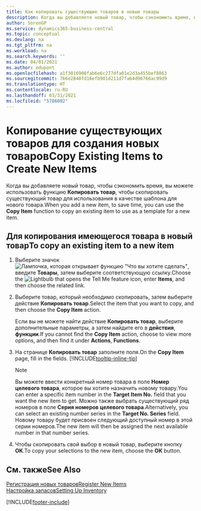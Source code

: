 ```yaml
---
title: Как копировать существующие товаров в новые товары
description: Когда вы добавляете новый товар, чтобы сэкономить время, вы можете использовать функцию "Копировать товар", чтобы скопировать существующий товар для использования в качестве шаблона для нового товара.
author: SorenGP
ms.service: dynamics365-business-central
ms.topic: conceptual
ms.devlang: na
ms.tgt_pltfrm: na
ms.workload: na
ms.search.keywords: ''
ms.date: 04/01/2021
ms.author: edupont
ms.openlocfilehash: a1f3016900fab6e6c277dfa01e2d3a455bef8863
ms.sourcegitcommit: 766e2840fd16efb901d211d7fa64d96766ac99d9
ms.translationtype: HT
ms.contentlocale: ru-RU
ms.lasthandoff: 03/31/2021
ms.locfileid: "5786002"
---
```

# <a name="copy-existing-items-to-create-new-items"></a><span data-ttu-id="37a4b-103">Копирование существующих товаров для создания новых товаров</span><span class="sxs-lookup"><span data-stu-id="37a4b-103">Copy Existing Items to Create New Items</span></span>

<span data-ttu-id="37a4b-104">Когда вы добавляете новый товар, чтобы сэкономить время, вы можете использовать функцию **Копировать товар**, чтобы скопировать существующий товар для использования в качестве шаблона для нового товара.</span><span class="sxs-lookup"><span data-stu-id="37a4b-104">When you add a new item, to save time, you can use the **Copy Item** function to copy an existing item to use as a template for a new item.</span></span>  

## <a name="to-copy-an-existing-item-to-a-new-item"></a><span data-ttu-id="37a4b-105">Для копирования имеющегося товара в новый товар</span><span class="sxs-lookup"><span data-stu-id="37a4b-105">To copy an existing item to a new item</span></span>

1. <span data-ttu-id="37a4b-106">Выберите значок ![Лампочка, которая открывает функцию "Что вы хотите сделать"](media/ui-search/search_small.png "Что вы хотите сделать"), введите **Товары**, затем выберите соответствующую ссылку.</span><span class="sxs-lookup"><span data-stu-id="37a4b-106">Choose the ![Lightbulb that opens the Tell Me feature](media/ui-search/search_small.png "Tell me what you want to do") icon, enter **Items**, and then choose the related link.</span></span>  
2. <span data-ttu-id="37a4b-107">Выберите товар, который необходимо скопировать, затем выберите действие **Копировать товар**.</span><span class="sxs-lookup"><span data-stu-id="37a4b-107">Select the item that you want to copy, and then choose the **Copy Item** action.</span></span>  

    <span data-ttu-id="37a4b-108">Если вы не можете найти действие **Копировать товар**, выберите дополнительные параметры, а затем найдите его в **действия**, **функции**.</span><span class="sxs-lookup"><span data-stu-id="37a4b-108">If you cannot find the **Copy Item** action, choose to view more options, and then find it under **Actions**, **Functions**.</span></span>  

3. <span data-ttu-id="37a4b-109">На странице **Копировать товар** заполните поля.</span><span class="sxs-lookup"><span data-stu-id="37a4b-109">On the **Copy Item** page, fill in the fields.</span></span> [!INCLUDE[tooltip-inline-tip](includes/tooltip-inline-tip_md.md)]

    > [!NOTE]  
    > <span data-ttu-id="37a4b-110">Вы можете ввести конкретный номер товара в поле **Номер целевого товара**, которое вы хотите назначить новому товару.</span><span class="sxs-lookup"><span data-stu-id="37a4b-110">You can enter a specific item number in the **Target Item No.** field that you want the new item to get.</span></span> <span data-ttu-id="37a4b-111">Можно также выбрать существующий ряд номеров в поле **Серия номеров целевого товара**.</span><span class="sxs-lookup"><span data-stu-id="37a4b-111">Alternatively, you can select an existing number series in the **Target No. Series** field.</span></span> <span data-ttu-id="37a4b-112">Новому товару будет присвоен следующий доступный номер в этой серии номеров.</span><span class="sxs-lookup"><span data-stu-id="37a4b-112">The new item will then be assigned the next available number in that number series.</span></span>  

4. <span data-ttu-id="37a4b-113">Чтобы скопировать свой выбор в новый товар, выберите кнопку **OK**.</span><span class="sxs-lookup"><span data-stu-id="37a4b-113">To copy your selections to the new item, choose the **OK** button.</span></span>  

## <a name="see-also"></a><span data-ttu-id="37a4b-114">См. также</span><span class="sxs-lookup"><span data-stu-id="37a4b-114">See Also</span></span>

[<span data-ttu-id="37a4b-115">Регистрация новых товаров</span><span class="sxs-lookup"><span data-stu-id="37a4b-115">Register New Items</span></span>](inventory-how-register-new-items.md)  
[<span data-ttu-id="37a4b-116">Настройка запасов</span><span class="sxs-lookup"><span data-stu-id="37a4b-116">Setting Up Inventory</span></span>](inventory-setup-inventory.md)  


[!INCLUDE[footer-include](includes/footer-banner.md)]